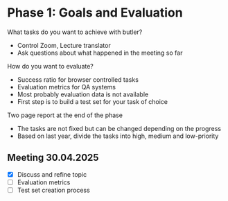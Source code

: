 # Phase 1: Goals and Evaluation

What tasks do you want to achieve with butler?
- Control Zoom, Lecture translator
- Ask questions about what happened in the meeting so far

How do you want to evaluate?
- Success ratio for browser controlled tasks
- Evaluation metrics for QA systems
- Most probably evaluation data is not available
- First step is to build a test set for your task of choice

Two page report at the end of the phase
- The tasks are not fixed but can be changed depending on the progress
- Based on last year, divide the tasks into high, medium and low-priority

## Meeting 30.04.2025

- [x] Discuss and refine topic
- [ ] Evaluation metrics
- [ ] Test set creation process